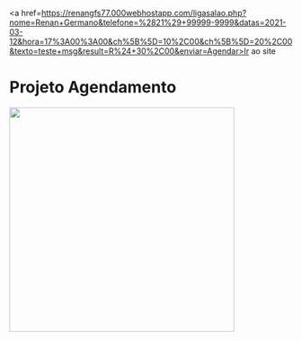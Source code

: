 <a href=https://renangfs77.000webhostapp.com/ligasalao.php?nome=Renan+Germano&telefone=%2821%29+99999-9999&datas=2021-03-12&hora=17%3A00%3A00&ch%5B%5D=10%2C00&ch%5B%5D=20%2C00&texto=teste+msg&result=R%24+30%2C00&enviar=Agendar>Ir ao site</a>
# Projeto Agendamento
<img src="https://user-images.githubusercontent.com/61218420/110827162-8ee32480-8274-11eb-8600-aab9d13ae720.gif" width="400">


